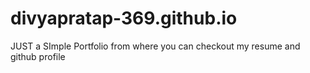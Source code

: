 # divyapratap-369.github.io
JUST a SImple Portfolio from where you can checkout my resume and github profile
